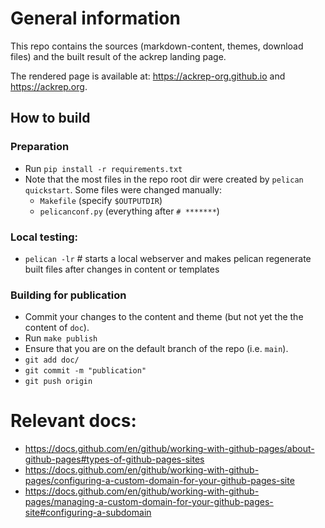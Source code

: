 # General information

This repo contains the sources (markdown-content, themes, download files) and the built result of the ackrep landing page.


The rendered page is available at: <https://ackrep-org.github.io> and <https://ackrep.org>.


## How to build

### Preparation

- Run `pip install -r requirements.txt`
- Note that the most files in the repo root dir were created by `pelican quickstart`. Some files were changed manually:
    - `Makefile` (specify `$OUTPUTDIR`)
    - `pelicanconf.py` (everything after `# *******`)

### Local testing:

- `pelican -lr` # starts a local webserver and makes pelican regenerate built files after changes in content or templates

### Building for publication

- Commit your changes to the content and theme (but not yet the the content of `doc`).
- Run `make publish`
- Ensure that you are on the default branch of the repo (i.e. `main`).
- `git add doc/`
- `git commit -m "publication"`
- `git push origin`


# Relevant docs:


- https://docs.github.com/en/github/working-with-github-pages/about-github-pages#types-of-github-pages-sites
- https://docs.github.com/en/github/working-with-github-pages/configuring-a-custom-domain-for-your-github-pages-site
- https://docs.github.com/en/github/working-with-github-pages/managing-a-custom-domain-for-your-github-pages-site#configuring-a-subdomain
